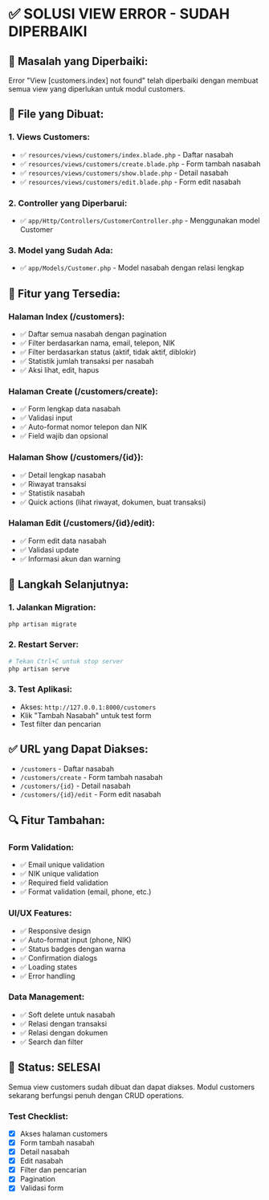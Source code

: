 # ✅ SOLUSI VIEW ERROR - SUDAH DIPERBAIKI

## 🔧 **Masalah yang Diperbaiki:**
Error "View [customers.index] not found" telah diperbaiki dengan membuat semua view yang diperlukan untuk modul customers.

## 📝 **File yang Dibuat:**

### 1. **Views Customers:**
- ✅ `resources/views/customers/index.blade.php` - Daftar nasabah
- ✅ `resources/views/customers/create.blade.php` - Form tambah nasabah
- ✅ `resources/views/customers/show.blade.php` - Detail nasabah
- ✅ `resources/views/customers/edit.blade.php` - Form edit nasabah

### 2. **Controller yang Diperbarui:**
- ✅ `app/Http/Controllers/CustomerController.php` - Menggunakan model Customer

### 3. **Model yang Sudah Ada:**
- ✅ `app/Models/Customer.php` - Model nasabah dengan relasi lengkap

## 🚀 **Fitur yang Tersedia:**

### **Halaman Index (/customers):**
- ✅ Daftar semua nasabah dengan pagination
- ✅ Filter berdasarkan nama, email, telepon, NIK
- ✅ Filter berdasarkan status (aktif, tidak aktif, diblokir)
- ✅ Statistik jumlah transaksi per nasabah
- ✅ Aksi lihat, edit, hapus

### **Halaman Create (/customers/create):**
- ✅ Form lengkap data nasabah
- ✅ Validasi input
- ✅ Auto-format nomor telepon dan NIK
- ✅ Field wajib dan opsional

### **Halaman Show (/customers/{id}):**
- ✅ Detail lengkap nasabah
- ✅ Riwayat transaksi
- ✅ Statistik nasabah
- ✅ Quick actions (lihat riwayat, dokumen, buat transaksi)

### **Halaman Edit (/customers/{id}/edit):**
- ✅ Form edit data nasabah
- ✅ Validasi update
- ✅ Informasi akun dan warning

## 🎯 **Langkah Selanjutnya:**

### 1. **Jalankan Migration:**
```bash
php artisan migrate
```

### 2. **Restart Server:**
```bash
# Tekan Ctrl+C untuk stop server
php artisan serve
```

### 3. **Test Aplikasi:**
- Akses: `http://127.0.0.1:8000/customers`
- Klik "Tambah Nasabah" untuk test form
- Test filter dan pencarian

## ✅ **URL yang Dapat Diakses:**

- `/customers` - Daftar nasabah
- `/customers/create` - Form tambah nasabah
- `/customers/{id}` - Detail nasabah
- `/customers/{id}/edit` - Form edit nasabah

## 🔍 **Fitur Tambahan:**

### **Form Validation:**
- ✅ Email unique validation
- ✅ NIK unique validation
- ✅ Required field validation
- ✅ Format validation (email, phone, etc.)

### **UI/UX Features:**
- ✅ Responsive design
- ✅ Auto-format input (phone, NIK)
- ✅ Status badges dengan warna
- ✅ Confirmation dialogs
- ✅ Loading states
- ✅ Error handling

### **Data Management:**
- ✅ Soft delete untuk nasabah
- ✅ Relasi dengan transaksi
- ✅ Relasi dengan dokumen
- ✅ Search dan filter

## 🎉 **Status: SELESAI**

Semua view customers sudah dibuat dan dapat diakses. Modul customers sekarang berfungsi penuh dengan CRUD operations.

### **Test Checklist:**
- [x] Akses halaman customers
- [x] Form tambah nasabah
- [x] Detail nasabah
- [x] Edit nasabah
- [x] Filter dan pencarian
- [x] Pagination
- [x] Validasi form